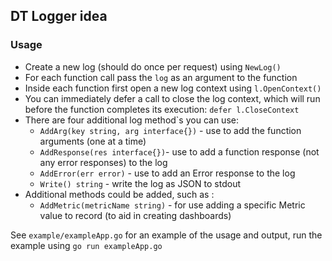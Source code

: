 ## DT Logger idea

### Usage

- Create a new log (should do once per request) using `NewLog()`
- For each function call pass the `log` as an argument to the function
- Inside each function first open a new log context using `l.OpenContext()`
- You can immediately defer a call to close the log context, which will run before the function completes its execution: `defer l.CloseContext`
- There are four additional log method`s you can use:
  - `AddArg(key string, arg interface{})` - use to add the function arguments (one at a time)
  - `AddResponse(res interface{})`- use to add a function response (not any error responses) to the log
  - `AddError(err error)` - use to add an Error response to the log
  - `Write() string` - write the log as JSON to stdout
- Additional methods could be added, such as :
  - `AddMetric(metricName string)` - for use adding a specific Metric value to record (to aid in creating dashboards)

See `example/exampleApp.go` for an example of the usage and output, run the example using `go run exampleApp.go`